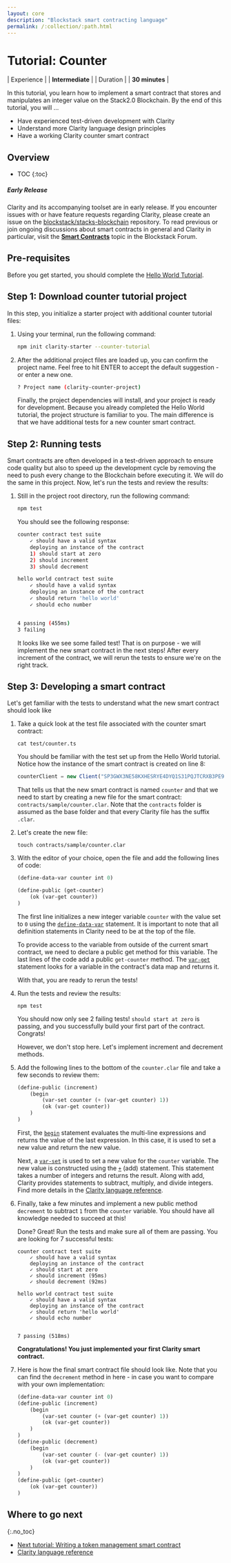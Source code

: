 ```yaml
---
layout: core
description: "Blockstack smart contracting language"
permalink: /:collection/:path.html
---
```

# Tutorial: Counter

| Experience | | **Intermediate**  |
| Duration | | **30 minutes** |

In this tutorial, you learn how to implement a smart contract that stores and manipulates an integer value on the Stack2.0 Blockchain. By the end of this tutorial, you will ...

* Have experienced test-driven development with Clarity
* Understand more Clarity language design principles
* Have a working Clarity counter smart contract

## Overview

* TOC
{:toc}

<div class="uk-card uk-card-default uk-card-body">
<h5>Early Release</h5>
<p>Clarity and its accompanying toolset are in early release. If you encounter issues with or have feature requests regarding Clarity, please create an issue on the <a href='https://github.com/blockstack/stacks-blockchain/issues' target='_blank'>blockstack/stacks-blockchain</a> repository. To read previous or join ongoing discussions about smart contracts in general and Clarity in particular, visit the <strong><a href='https://forum.blockstack.org/c/clarity' target='_blank'>Smart Contracts</a></strong> topic in the Blockstack Forum.
</p>
</div>

## Pre-requisites

Before you get started, you should complete the [Hello World Tutorial](tutorial.html).

## Step 1: Download counter tutorial project

In this step, you initialize a starter project with additional counter tutorial files:

1. Using your terminal, run the following command:

    ```bash
    npm init clarity-starter --counter-tutorial
    ```

2. After the additional project files are loaded up, you can confirm the project name. Feel free to hit ENTER to accept the default suggestion - or enter a new one.

    ```bash
    ? Project name (clarity-counter-project)
    ```

    Finally, the project dependencies will install, and your project is ready for development. Because you already completed the Hello World tutorial, the project structure is familiar to you. The main difference is that we have additional tests for a new counter smart contract.

## Step 2: Running tests

Smart contracts are often developed in a test-driven approach to ensure code quality but also to speed up the development cycle by removing the need to push every change to the Blockchain before executing it. We will do the same in this project. Now, let's run the tests and review the results:

1. Still in the project root directory, run the following command:

    ```bash
    npm test
    ```

    You should see the following response:

    ```bash
    counter contract test suite
        ✓ should have a valid syntax
        deploying an instance of the contract
        1) should start at zero
        2) should increment
        3) should decrement

    hello world contract test suite
        ✓ should have a valid syntax
        deploying an instance of the contract
        ✓ should return 'hello world'
        ✓ should echo number


    4 passing (455ms)
    3 failing
    ```

    It looks like we see some failed test! That is on purpose - we will implement the new smart contract in the next steps! After every increment of the contract, we will rerun the tests to ensure we're on the right track.

## Step 3: Developing a smart contract

Let's get familiar with the tests to understand what the new smart contract should look like

1. Take a quick look at the test file associated with the counter smart contract:

    ```shell
    cat test/counter.ts
    ```

    You should be familiar with the test set up from the Hello World tutorial. Notice how the instance of the smart contract is created on line 8:

    ```js
    counterClient = new Client("SP3GWX3NE58KXHESRYE4DYQ1S31PQJTCRXB3PE9SB.counter", "sample/counter", provider);
    ```

    That tells us that the new smart contract is named `counter` and that we need to start by creating a new file for the smart contract: `contracts/sample/counter.clar`. Note that the `contracts` folder is assumed as the base folder and that every Clarity file has the suffix `.clar`.

2. Let's create the new file:

    ```shell
    touch contracts/sample/counter.clar
    ```

3. With the editor of your choice, open the file and add the following lines of code:

    ```cl
    (define-data-var counter int 0)

    (define-public (get-counter)
        (ok (var-get counter))
    )
    ```

    The first line initializes a new integer variable `counter` with the value set to `0` using the [`define-data-var`](https://docs.blockstack.org/core/smart/clarityref#define-data-var) statement. It is important to note that all definition statements in Clarity need to be at the top of the file.

    To provide access to the variable from outside of the current smart contract, we need to declare a public get method for this variable. The last lines of the code add a public `get-counter` method. The [`var-get`](https://docs.blockstack.org/core/smart/clarityref#var-get) statement looks for a variable in the contract's data map and returns it.

    With that, you are ready to rerun the tests!

4. Run the tests and review the results:

    ```shell
    npm test
    ```

    You should now only see 2 failing tests! `should start at zero` is passing, and you successfully build your first part of the contract. Congrats!

    However, we don't stop here. Let's implement increment and decrement methods.

5. Add the following lines to the bottom of the `counter.clar` file and take a few seconds to review them:

    ```cl
    (define-public (increment)
        (begin
            (var-set counter (+ (var-get counter) 1))
            (ok (var-get counter))
        )
    )
    ```

    First, the [`begin`](https://docs.blockstack.org/core/smart/clarityref#begin) statement evaluates the multi-line expressions and returns the value of the last expression. In this case, it is used to set a new value and return the new value.

    Next, a [`var-set`](https://docs.blockstack.org/core/smart/clarityref#var-set) is used to set a new value for the `counter` variable. The new value is constructed using the [`+`](https://docs.blockstack.org/core/smart/clarityref#-add) (add) statement. This statement takes a number of integers and returns the result. Along with add, Clarity provides statements to subtract, multiply, and divide integers. Find more details in the [Clarity language reference](https://docs.blockstack.org/core/smart/clarityref).

6. Finally, take a few minutes and implement a new public method `decrement` to subtract `1` from the `counter` variable. You should have all knowledge needed to succeed at this!

    Done? Great! Run the tests and make sure all of them are passing. You are looking for 7 successful tests:

    ```shell
    counter contract test suite
        ✓ should have a valid syntax
        deploying an instance of the contract
        ✓ should start at zero
        ✓ should increment (95ms)
        ✓ should decrement (92ms)

    hello world contract test suite
        ✓ should have a valid syntax
        deploying an instance of the contract
        ✓ should return 'hello world'
        ✓ should echo number


    7 passing (518ms)
    ```

    **Congratulations! You just implemented your first Clarity smart contract.**

7. Here is how the final smart contract file should look like. Note that you can find the `decrement` method in here - in case you want to compare with your own implementation:

    ```cl
    (define-data-var counter int 0)
    (define-public (increment)
        (begin
            (var-set counter (+ (var-get counter) 1))
            (ok (var-get counter))
        )
    )
    (define-public (decrement)
        (begin
            (var-set counter (- (var-get counter) 1))
            (ok (var-get counter))
        )
    )
    (define-public (get-counter)
        (ok (var-get counter))
    )
    ```

## Where to go next

{:.no_toc}

* <a href="tutorial-token.html">Next tutorial: Writing a token management smart contract</a>
* <a href="clarityRef.html">Clarity language reference</a>
